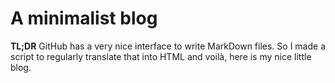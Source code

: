 # A minimalist blog

**TL;DR** GitHub has a very nice interface to write MarkDown files. So I made a script to regularly translate that into HTML and voilà, here is my nice little blog.
